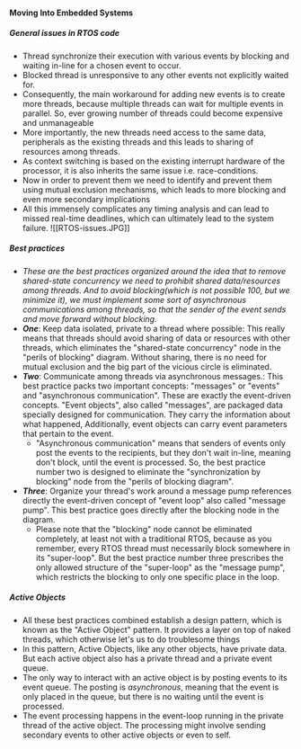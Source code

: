 #### Moving Into Embedded Systems
##### General issues in RTOS code
- Thread synchronize their execution with various events by blocking and waiting in-line for a chosen event to occur.
- Blocked thread is unresponsive to any other events not explicitly waited for.
- Consequently, the main workaround for adding new events is to create more threads, because multiple threads can wait for multiple events in parallel. So, ever growing number of threads could become expensive and unmanageable
- More importantly, the new threads need access to the same data, peripherals as the existing threads and this leads to sharing of resources among threads.
- As context switching is based on the existing interrupt hardware of the processor, it is also inherits the  same issue i.e. race-conditions. 
- Now in order to prevent them we need to identify and prevent them using mutual exclusion mechanisms, which leads to more blocking and even more secondary implications
- All this immensely complicates any timing analysis and can lead to missed real-time deadlines, which can ultimately lead to the system failure.
![[RTOS-issues.JPG]]

##### Best practices
- *These are the best practices organized around the idea that to remove shared-state concurrency we need to prohibit shared data/resources among threads. And to avoid blocking(which is not possible 100, but we minimize it), we must implement some sort of asynchronous communications among threads, so that the sender of the event sends and move forward without blocking.*
- ***One***: Keep data isolated, private to a thread where possible: This really means that threads should avoid sharing of data or resources with other threads, which eliminates the "shared-state concurrency" node in the "perils of blocking" diagram. Without sharing, there is no need for mutual exclusion and the big part of the vicious circle is eliminated.
- ***Two***: Communicate among threads via asynchronous messages.: This best practice packs two important concepts: "messages" or "events" and "asynchronous communication". These are exactly the event-driven concepts. "Event objects", also called "messages", are packaged data specially designed for communication. They carry the information about what happened, Additionally, event objects can carry event parameters that pertain to the event.
	- "Asynchronous communication" means that senders of events only post the events to the recipients, but they don't wait in-line, meaning don't block, until the event is processed. So, the best practice number two is designed to eliminate the "synchronization by blocking" node from the "perils of blocking diagram".
- ***Three***: Organize your thread's work around a message pump references directly the event-driven concept of "event loop" also called "message pump". This best practice goes directly after the blocking node in the diagram.
	- Please note that the "blocking" node cannot be eliminated completely, at least not with a traditional RTOS, because as you remember, every RTOS thread must necessarily block somewhere in its "super-loop". But the best practice number three prescribes the only allowed structure of the "super-loop" as the "message pump", which restricts the blocking to only one specific place in the loop.

##### Active Objects
- All these best practices combined establish a design pattern, which is known as the "Active Object" pattern. It provides a layer on top of naked threads, which otherwise let's us to do troublesome things
- In this pattern, Active Objects, like any other objects, have private data. But each active object also has a private thread and a private event queue.
- The only way to interact with an active object is by posting events to its event queue. The posting is *asynchronous*, meaning that the event is only placed in the queue, but there is no waiting until the event is processed.
- The event processing happens in the event-loop running in the private thread of the active object. The processing might involve sending secondary events to other active objects or even to self.